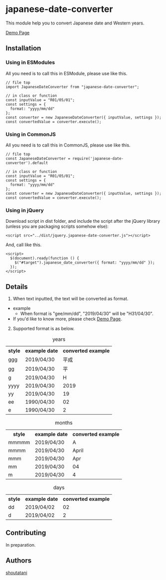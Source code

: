 # japanese-date-converter

This module help you to convert Japanese date and Western years.

[Demo Page](https://shoutatani.github.io/japanese-date-converter/)

## Installation

### Using in ESModules

All you need is to call this in ESModule, please use like this.

```
// file top
import JapaneseDateConverter from "japanese-date-converter";

// in class or function
const inputValue = "R01/05/01";
const settings = {
  format: "yyyy/mm/dd"
};
const converter = new JapaneseDateConverter({ inputValue, settings });
const convertedValue = converter.execute();
```

### Using in CommonJS

All you need is to call this in CommonJS, please use like this.

```
// file top
const JapaneseDateConverter = require('japanese-date-converter').default

// in class or function
const inputValue = "R01/05/01";
const settings = {
  format: "yyyy/mm/dd"
};
const converter = new JapaneseDateConverter({ inputValue, settings });
const convertedValue = converter.execute();
```

### Using in jQuery

Download script in dist folder, and include the script after the jQuery library (unless you are packaging scripts somehow else):

```
<script src="../dist/jquery.japanese-date-converter.js"></script>
```

And, call like this.

```
<script>
  $(document).ready(function () {
    $("#target").japanese_date_converter({ format: "yyyy/mm/dd" });
  });
</script>
```

## Details

1. When text inputted, the text will be converted as format.
  * example
    + When format is "gee/mm/dd", "2019/04/30" will be "H31/04/30".
  * If you'd like to know more, please check [Demo Page](https://shoutatani.github.io/japanese-date-converter/).

2. Supported format is as below.
  <table class="supported-styles">
      <caption>years</caption>
      <tr>
        <th>style</th>
        <th>example date</th>
        <th>converted example</th>
      </tr>
      <tr>
        <td>ggg</td>
        <td>2019/04/30</td>
        <td>平成</td>
      </tr>
      <tr>
        <td>gg</td>
        <td>2019/04/30</td>
        <td>平</td>
      </tr>
      <tr>
        <td>g</td>
        <td>2019/04/30</td>
        <td>H</td>
      </tr>
      <tr>
        <td>yyyy</td>
        <td>2019/04/30</td>
        <td>2019</td>
      </tr>
      <tr>
        <td>yy</td>
        <td>2019/04/30</td>
        <td>19</td>
      </tr>
      <tr>
        <td>ee</td>
        <td>1990/04/30</td>
        <td>02</td>
      </tr>
      <tr>
        <td>e</td>
        <td>1990/04/30</td>
        <td>2</td>
      </tr>
    </table>
    <table class="supported-styles">
      <caption>months</caption>
      <tr>
        <th>style</th>
        <th>example date</th>
        <th>converted example</th>
      </tr>
      <tr>
        <td>mmmmm</td>
        <td>2019/04/30</td>
        <td>A</td>
      </tr>
      <tr>
        <td>mmmm</td>
        <td>2019/04/30</td>
        <td>April</td>
      </tr>
      <tr>
        <td>mmm</td>
        <td>2019/04/30</td>
        <td>Apr</td>
      </tr>
      <tr>
        <td>mm</td>
        <td>2019/04/30</td>
        <td>04</td>
      </tr>
      <tr>
        <td>m</td>
        <td>2019/04/30</td>
        <td>4</td>
      </tr>
    </table>
    <table class="supported-styles">
      <caption>days</caption>
      <tr>
        <th>style</th>
        <th>example date</th>
        <th>converted example</th>
      </tr>
      <tr>
        <td>dd</td>
        <td>2019/04/02</td>
        <td>02</td>
      </tr>
      <tr>
        <td>d</td>
        <td>2019/04/02</td>
        <td>2</td>
      </tr>
    </table>

## Contributing

In preparation.

## Authors

[shoutatani](https://github.com/shoutatani)
